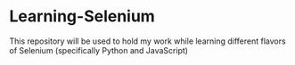 # Learning-Selenium

This repository will be used to hold my work while learning different
flavors of Selenium (specifically Python and JavaScript)
